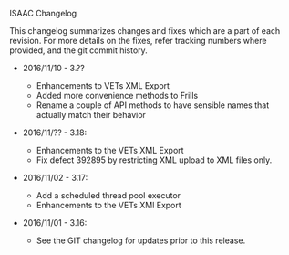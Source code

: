 ISAAC Changelog 

This changelog summarizes changes and fixes which are a part of each revision.  For more details on the fixes, refer tracking numbers 
where provided, and the git commit history.

* 2016/11/10 - 3.??
    * Enhancements to VETs XML Export
    * Added more convenience methods to Frills
    * Rename a couple of API methods to have sensible names that actually match their behavior

* 2016/11/?? - 3.18: 
    * Enhancements to the VETs XML Export
    * Fix defect 392895 by restricting XML upload to XML files only.

* 2016/11/02 - 3.17: 
    * Add a scheduled thread pool executor
    * Enhancements to the VETs XMl Export

* 2016/11/01 - 3.16: 
    * See the GIT changelog for updates prior to this release.
